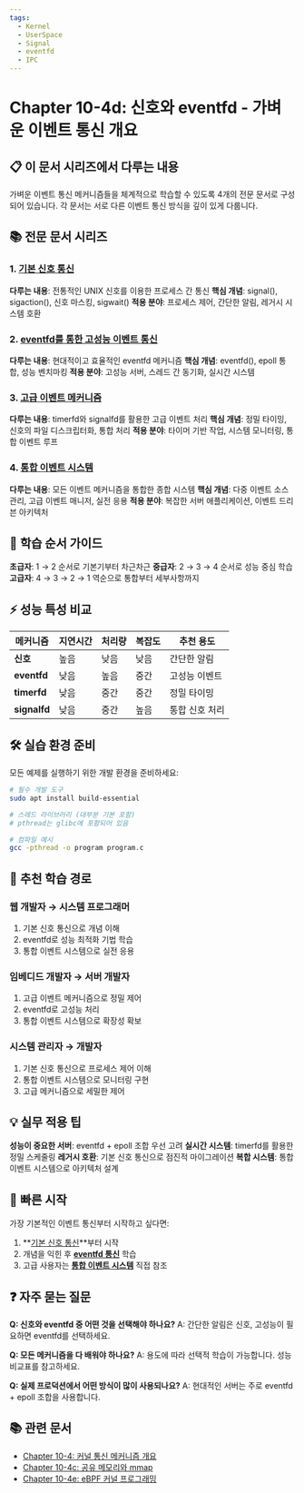 ```yaml
---
tags:
  - Kernel
  - UserSpace
  - Signal
  - eventfd
  - IPC
---
```


# Chapter 10-4d: 신호와 eventfd - 가벼운 이벤트 통신 개요

## 📋 이 문서 시리즈에서 다루는 내용

가벼운 이벤트 통신 메커니즘들을 체계적으로 학습할 수 있도록 4개의 전문 문서로 구성되어 있습니다. 각 문서는 서로 다른 이벤트 통신 방식을 깊이 있게 다룹니다.

## 📚 전문 문서 시리즈

### 1. [기본 신호 통신](04d1-basic-signal-communication.md)

**다루는 내용**: 전통적인 UNIX 신호를 이용한 프로세스 간 통신
**핵심 개념**: signal(), sigaction(), 신호 마스킹, sigwait()
**적용 분야**: 프로세스 제어, 간단한 알림, 레거시 시스템 호환

### 2. [eventfd를 통한 고성능 이벤트 통신](04d2-eventfd-communication.md)

**다루는 내용**: 현대적이고 효율적인 eventfd 메커니즘
**핵심 개념**: eventfd(), epoll 통합, 성능 벤치마킹
**적용 분야**: 고성능 서버, 스레드 간 동기화, 실시간 시스템

### 3. [고급 이벤트 메커니즘](04d3-advanced-event-mechanisms.md)

**다루는 내용**: timerfd와 signalfd를 활용한 고급 이벤트 처리
**핵심 개념**: 정밀 타이밍, 신호의 파일 디스크립터화, 통합 처리
**적용 분야**: 타이머 기반 작업, 시스템 모니터링, 통합 이벤트 루프

### 4. [통합 이벤트 시스템](04d4-integrated-event-system.md)

**다루는 내용**: 모든 이벤트 메커니즘을 통합한 종합 시스템
**핵심 개념**: 다중 이벤트 소스 관리, 고급 이벤트 매니저, 실전 응용
**적용 분야**: 복잡한 서버 애플리케이션, 이벤트 드리븐 아키텍처

## 🎯 학습 순서 가이드

**초급자**: 1 → 2 순서로 기본기부터 차근차근
**중급자**: 2 → 3 → 4 순서로 성능 중심 학습
**고급자**: 4 → 3 → 2 → 1 역순으로 통합부터 세부사항까지

## ⚡ 성능 특성 비교

| 메커니즘 | 지연시간 | 처리량 | 복잡도 | 추천 용도 |
|----------|----------|---------|---------|----------|
| **신호** | 높음 | 낮음 | 낮음 | 간단한 알림 |
| **eventfd** | 낮음 | 높음 | 중간 | 고성능 이벤트 |
| **timerfd** | 낮음 | 중간 | 중간 | 정밀 타이밍 |
| **signalfd** | 낮음 | 중간 | 높음 | 통합 신호 처리 |

## 🛠️ 실습 환경 준비

모든 예제를 실행하기 위한 개발 환경을 준비하세요:

```bash
# 필수 개발 도구
sudo apt install build-essential

# 스레드 라이브러리 (대부분 기본 포함)
# pthread는 glibc에 포함되어 있음

# 컴파일 예시
gcc -pthread -o program program.c
```

## 📖 추천 학습 경로

### 웹 개발자 → 시스템 프로그래머

1. 기본 신호 통신으로 개념 이해
2. eventfd로 성능 최적화 기법 학습
3. 통합 이벤트 시스템으로 실전 응용

### 임베디드 개발자 → 서버 개발자

1. 고급 이벤트 메커니즘으로 정밀 제어
2. eventfd로 고성능 처리
3. 통합 이벤트 시스템으로 확장성 확보

### 시스템 관리자 → 개발자

1. 기본 신호 통신으로 프로세스 제어 이해
2. 통합 이벤트 시스템으로 모니터링 구현
3. 고급 메커니즘으로 세밀한 제어

## 💡 실무 적용 팁

**성능이 중요한 서버**: eventfd + epoll 조합 우선 고려
**실시간 시스템**: timerfd를 활용한 정밀 스케줄링
**레거시 호환**: 기본 신호 통신으로 점진적 마이그레이션
**복합 시스템**: 통합 이벤트 시스템으로 아키텍처 설계

## 🚀 빠른 시작

가장 기본적인 이벤트 통신부터 시작하고 싶다면:

1. **[기본 신호 통신](04d1-basic-signal-communication.md)**부터 시작
2. 개념을 익힌 후 **[eventfd 통신](04d2-eventfd-communication.md)** 학습
3. 고급 사용자는 **[통합 이벤트 시스템](04d4-integrated-event-system.md)** 직접 참조

## ❓ 자주 묻는 질문

**Q: 신호와 eventfd 중 어떤 것을 선택해야 하나요?**
A: 간단한 알림은 신호, 고성능이 필요하면 eventfd를 선택하세요.

**Q: 모든 메커니즘을 다 배워야 하나요?**
A: 용도에 따라 선택적 학습이 가능합니다. 성능 비교표를 참고하세요.

**Q: 실제 프로덕션에서 어떤 방식이 많이 사용되나요?**
A: 현대적인 서버는 주로 eventfd + epoll 조합을 사용합니다.

## 📚 관련 문서

- [Chapter 10-4: 커널 통신 메커니즘 개요](04-communication-mechanisms.md)
- [Chapter 10-4c: 공유 메모리와 mmap](04c-shared-memory.md)
- [Chapter 10-4e: eBPF 커널 프로그래밍](04e-ebpf-programming.md)
